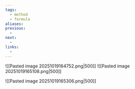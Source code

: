 ```yaml
---
tags:
  - method
  - formula
aliases:
previous:
  - 
next:
  - 
links:
  -
---
```

![[Pasted image 20251019164752.png|500]]
![[Pasted image 20251019165108.png|500]]

![[Pasted image 20251019165306.png|500]]
